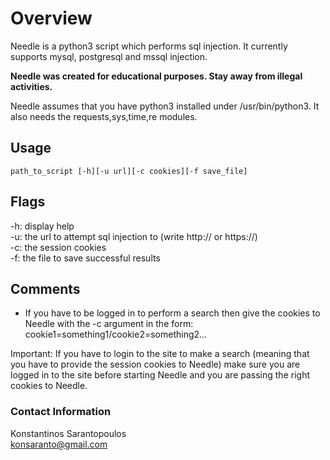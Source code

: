 # Overview

Needle is a python3 script which performs sql injection. It currently supports
mysql, postgresql and mssql injection.

**Needle was created for educational purposes. Stay away from illegal activities.**

Needle assumes that you have python3 installed under /usr/bin/python3.
It also needs the requests,sys,time,re modules.

## Usage

```
path_to_script [-h][-u url][-c cookies][-f save_file]
```

## Flags

-h: display help  
-u: the url to attempt sql injection to (write http://  or https://)  
-c: the session cookies  
-f: the file to save successful results  

## Comments

* If you have to be logged in to perform a search then give the cookies to Needle
with the -c argument in the form: cookie1=something1/cookie2=something2...

Important: If you have to login to the site to make a search (meaning that you have to provide the session cookies to Needle)
make sure you are logged in to the site before starting Needle and you are passing the right cookies to Needle.

### Contact Information

Konstantinos Sarantopoulos  
konsaranto@gmail.com
